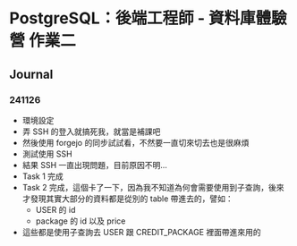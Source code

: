# PostgreSQL：後端工程師 - 資料庫體驗營 作業二

## Journal

### 241126
- 環境設定
- 弄 SSH 的登入就搞死我，就當是補課吧
- 然後使用 forgejo 的同步試試看，不然要一直切來切去也是很麻煩
- 測試使用 SSH
- 結果 SSH 一直出現問題，目前原因不明...
- Task 1 完成
- Task 2 完成，這個卡了一下，因為我不知道為何會需要使用到子查詢，後來才發現其實大部分的資料都是從別的 table 帶進去的，譬如：
  - USER 的 id
  - package 的 id 以及 price
- 這些都是使用子查詢去 USER 跟 CREDIT_PACKAGE 裡面帶進來用的